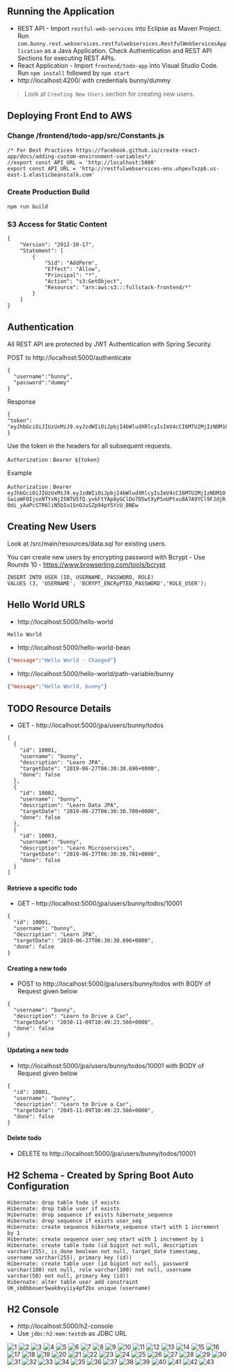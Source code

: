 

## Running the Application

- REST API - Import `restful-web-services` into Eclipse as Maven Project. Run `com.bunny.rest.webservices.restfulwebservices.RestfulWebServicesApplication` as a Java Application. Check Authentication and REST API Sections for executing REST APIs.
- React Application - Import `frontend/todo-app` into Visual Studio Code. Run `npm install` followed by `npm start`
- http://localhost:4200/ with credentials bunny/dummy

> Look at  `Creating New Users` section for creating new users.

## Deploying Front End to AWS

### Change /frontend/todo-app/src/Constants.js

```
/* For Best Practices https://facebook.github.io/create-react-app/docs/adding-custom-environment-variables*/
//export const API_URL = 'http://localhost:5000'
export const API_URL = 'http://restfulwebservices-env.uhpev7xzpb.us-east-1.elasticbeanstalk.com'
```

### Create Production Build

`npm run build`


### S3 Access for Static Content

```
{
    "Version": "2012-10-17",
    "Statement": [
        {
            "Sid": "AddPerm",
            "Effect": "Allow",
            "Principal": "*",
            "Action": "s3:GetObject",
            "Resource": "arn:aws:s3:::fullstack-frontend/*"
        }
    ]
}
```

## Authentication

All REST API are protected by JWT Authentication with Spring Security. 

POST to http://localhost:5000/authenticate

```
{
  "username":"bunny",
  "password":"dummy"
}
```

Response
```
{
"token": "eyJhbGciOiJIUzUxMiJ9.eyJzdWIiOiJpbjI4bWludXRlcyIsImV4cCI6MTU2MjIzNDM1OSwiaWF0IjoxNTYxNjI5NTU5fQ.yvkFtYAp8yGClDo7D5wtXyPSnUPtxu8A7A9YCl9FJdjR0di_yAaPcSTR6liN5bIu1SnOJuSZp94pYSYzU_BNEw"
}
```

Use the token in the headers for all subsequent requests.

`Authorization` : `Bearer ${token}`

Example 

`Authorization` : `Bearer eyJhbGciOiJIUzUxMiJ9.eyJzdWIiOiJpbjI4bWludXRlcyIsImV4cCI6MTU2MjIzNDM1OSwiaWF0IjoxNTYxNjI5NTU5fQ.yvkFtYAp8yGClDo7D5wtXyPSnUPtxu8A7A9YCl9FJdjR0di_yAaPcSTR6liN5bIu1SnOJuSZp94pYSYzU_BNEw`


## Creating New Users

Look at /src/main/resources/data.sql for existing users.

You can create new users by encrypting password with Bcrypt - Use Rounds 10 - https://www.browserling.com/tools/bcrypt 

```
INSERT INTO USER (ID, USERNAME, PASSWORD, ROLE) 
VALUES (3, 'USERNAME', 'BCRYPT_ENCRyPTED_PASSWORD','ROLE_USER');
```


## Hello World URLS

- http://localhost:5000/hello-world

```txt
Hello World
```

- http://localhost:5000/hello-world-bean

```json
{"message":"Hello World - Changed"}
```

- http://localhost:5000/hello-world/path-variable/bunny

```json
{"message":"Hello World, bunny"}
```

## TODO Resource Details

- GET - http://localhost:5000/jpa/users/bunny/todos

```
[
  {
    "id": 10001,
    "username": "bunny",
    "description": "Learn JPA",
    "targetDate": "2019-06-27T06:30:30.696+0000",
    "done": false
  },
  {
    "id": 10002,
    "username": "bunny",
    "description": "Learn Data JPA",
    "targetDate": "2019-06-27T06:30:30.700+0000",
    "done": false
  },
  {
    "id": 10003,
    "username": "bunny",
    "description": "Learn Microservices",
    "targetDate": "2019-06-27T06:30:30.701+0000",
    "done": false
  }
]
```

#### Retrieve a specific todo

- GET - http://localhost:5000/jpa/users/bunny/todos/10001

```
{
  "id": 10001,
  "username": "bunny",
  "description": "Learn JPA",
  "targetDate": "2019-06-27T06:30:30.696+0000",
  "done": false
}
```

#### Creating a new todo

- POST to http://localhost:5000/jpa/users/bunny/todos with BODY of Request given below

```
{
  "username": "bunny",
  "description": "Learn to Drive a Car",
  "targetDate": "2030-11-09T10:49:23.566+0000",
  "done": false
}
```

#### Updating a new todo

- http://localhost:5000/jpa/users/bunny/todos/10001 with BODY of Request given below

```
{
  "id": 10001,
  "username": "bunny",
  "description": "Learn to Drive a Car",
  "targetDate": "2045-11-09T10:49:23.566+0000",
  "done": false
}
```

#### Delete todo

- DELETE to http://localhost:5000/jpa/users/bunny/todos/10001

## H2 Schema - Created by Spring Boot Auto Configuration

```
Hibernate: drop table todo if exists
Hibernate: drop table user if exists
Hibernate: drop sequence if exists hibernate_sequence
Hibernate: drop sequence if exists user_seq
Hibernate: create sequence hibernate_sequence start with 1 increment by 1
Hibernate: create sequence user_seq start with 1 increment by 1
Hibernate: create table todo (id bigint not null, description varchar(255), is_done boolean not null, target_date timestamp, username varchar(255), primary key (id))
Hibernate: create table user (id bigint not null, password varchar(100) not null, role varchar(100) not null, username varchar(50) not null, primary key (id))
Hibernate: alter table user add constraint UK_sb8bbouer5wak8vyiiy4pf2bx unique (username)
```


## H2 Console

- http://localhost:5000/h2-console
- Use `jdbc:h2:mem:testdb` as JDBC URL 



![1](https://user-images.githubusercontent.com/25608527/83811859-30cb5480-a6d8-11ea-8af1-e966c3599126.png)
![2](https://user-images.githubusercontent.com/25608527/83811861-31fc8180-a6d8-11ea-8aa5-fb4f773701f4.png)
![3](https://user-images.githubusercontent.com/25608527/83811867-332dae80-a6d8-11ea-8eb0-d2c2fe5a92f2.png)
![4](https://user-images.githubusercontent.com/25608527/83811869-345edb80-a6d8-11ea-8c31-3036bcbf0385.png)
![5](https://user-images.githubusercontent.com/25608527/83811871-35900880-a6d8-11ea-832e-46c79de9cab9.png)
![6](https://user-images.githubusercontent.com/25608527/83811874-36c13580-a6d8-11ea-95be-30a94914dc05.png)
![7](https://user-images.githubusercontent.com/25608527/83811878-37f26280-a6d8-11ea-9487-0dac3a6d133c.png)
![8](https://user-images.githubusercontent.com/25608527/83811882-39238f80-a6d8-11ea-8035-731fe930fe25.png)
![9](https://user-images.githubusercontent.com/25608527/83811884-3a54bc80-a6d8-11ea-88e3-6e83251b6c22.png)
![10](https://user-images.githubusercontent.com/25608527/83811886-3b85e980-a6d8-11ea-8942-e46cdd5e0bd0.png)
![11](https://user-images.githubusercontent.com/25608527/83811890-3d4fad00-a6d8-11ea-9aa4-fee9db028241.png)
![12](https://user-images.githubusercontent.com/25608527/83811893-3e80da00-a6d8-11ea-9bf1-3e90c55999eb.png)
![13](https://user-images.githubusercontent.com/25608527/83811915-46407e80-a6d8-11ea-9655-17b81b2064da.png)
![14](https://user-images.githubusercontent.com/25608527/83811923-4a6c9c00-a6d8-11ea-995b-62b2c25c24ff.png)
![15](https://user-images.githubusercontent.com/25608527/83811925-4b9dc900-a6d8-11ea-8dc9-3417b316b922.png)
![16](https://user-images.githubusercontent.com/25608527/83811930-4d678c80-a6d8-11ea-898c-065190ba7097.png)
![17](https://user-images.githubusercontent.com/25608527/83811932-4e98b980-a6d8-11ea-9d27-1f848445b116.png)
![18](https://user-images.githubusercontent.com/25608527/83811934-4fc9e680-a6d8-11ea-9fc0-97a3da27e4f7.png)
![19](https://user-images.githubusercontent.com/25608527/83811937-50fb1380-a6d8-11ea-942a-000146d57765.png)
![20](https://user-images.githubusercontent.com/25608527/83811946-522c4080-a6d8-11ea-8f91-77ad98e1a182.png)
![21](https://user-images.githubusercontent.com/25608527/83811949-535d6d80-a6d8-11ea-9d91-838f8e5432d1.png)
![22](https://user-images.githubusercontent.com/25608527/83811953-548e9a80-a6d8-11ea-88c8-4fde0e2f76db.png)
![23](https://user-images.githubusercontent.com/25608527/83811956-55bfc780-a6d8-11ea-8896-ce129f3592e4.png)
![24](https://user-images.githubusercontent.com/25608527/83811958-56f0f480-a6d8-11ea-8756-7ad944652a5c.png)
![25](https://user-images.githubusercontent.com/25608527/83811960-58222180-a6d8-11ea-8197-b7c07a3f183c.png)
![26](https://user-images.githubusercontent.com/25608527/83811963-59534e80-a6d8-11ea-8406-0e96be09ae12.png)
![27](https://user-images.githubusercontent.com/25608527/83811966-5b1d1200-a6d8-11ea-9036-92ad926adf41.png)
![28](https://user-images.githubusercontent.com/25608527/83811970-5c4e3f00-a6d8-11ea-96d7-c820165fd8ea.png)
![29](https://user-images.githubusercontent.com/25608527/83811974-5d7f6c00-a6d8-11ea-97df-eca654139ba3.png)
![30](https://user-images.githubusercontent.com/25608527/83811978-5eb09900-a6d8-11ea-86f3-1b44e58b26c4.png)
![31](https://user-images.githubusercontent.com/25608527/83811981-5fe1c600-a6d8-11ea-83e1-29c26c00e869.png)
![32](https://user-images.githubusercontent.com/25608527/83811986-6112f300-a6d8-11ea-970c-2e43e6b746ff.png)
![33](https://user-images.githubusercontent.com/25608527/83811989-640de380-a6d8-11ea-91ee-9f4a646ef81c.png)
![34](https://user-images.githubusercontent.com/25608527/83811993-653f1080-a6d8-11ea-9add-c3d2e669098b.png)
![35](https://user-images.githubusercontent.com/25608527/83811999-66703d80-a6d8-11ea-893a-b2f352b24983.png)
![36](https://user-images.githubusercontent.com/25608527/83812002-683a0100-a6d8-11ea-965e-a2e225579183.png)
![37](https://user-images.githubusercontent.com/25608527/83812009-6b34f180-a6d8-11ea-9f31-93d838d11895.png)
![38](https://user-images.githubusercontent.com/25608527/83812007-6a9c5b00-a6d8-11ea-98fb-a69f9d446e50.png)
![39](https://user-images.githubusercontent.com/25608527/83812046-76881d00-a6d8-11ea-9a98-0ee8cc7326dd.png)
![40](https://user-images.githubusercontent.com/25608527/83812038-7556f000-a6d8-11ea-8b09-e656e458ab86.png)
![41](https://user-images.githubusercontent.com/25608527/83812033-7425c300-a6d8-11ea-8c67-48c6d826cd3f.png)
![42](https://user-images.githubusercontent.com/25608527/83812083-8869c000-a6d8-11ea-8540-282ef444f964.png)
![43](https://user-images.githubusercontent.com/25608527/83812079-869ffc80-a6d8-11ea-8a6e-46a509970687.png)



